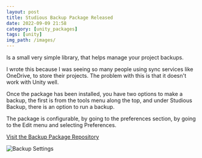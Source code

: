 ```yaml
---
layout: post
title: Studious Backup Package Released
date: 2022-09-09 21:58
category: [unity_packages]
tags: [unity]
img_path: /images/
---
```


Is a small very simple library, that helps manage your project backups.

I wrote this because I was seeing so many people using sync services like OneDrive, to store their projects. The problem with this is that it doesn't work with Unity well.

Once the package has been installed, you have two options to make a backup, the first is from the tools menu along the top, and under Studious Backup, there is an option to run a backup.

The package is configurable, by going to the preferences section, by going to the Edit menu and selecting Preferences.

<a href="https://github.com/Studious-Games/StudiousBackupPackage">Visit the Backup Package Repository</a>

![Backup Settings](BackupPreference.png)